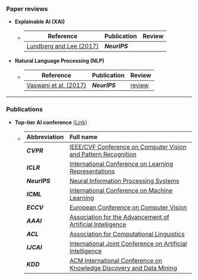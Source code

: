 
### Paper reviews

- **Explainable AI (XAI)**

  - | Reference                                                    | Publication   | Review |
    | ------------------------------------------------------------ | ------------- | ------ |
    | [Lundberg and Lee (2017)](https://proceedings.neurips.cc/paper_files/paper/2017/hash/8a20a8621978632d76c43dfd28b67767-Abstract.html) | ***NeurIPS*** |        |

- **Natural Language Processing (NLP)**

  - | Reference                                                    | Publication   | Review                                                 |
    | ------------------------------------------------------------ | ------------- | ------------------------------------------------------ |
    | [Vaswani et al. (2017)](https://proceedings.neurips.cc/paper/2017/hash/3f5ee243547dee91fbd053c1c4a845aa-Abstract.html) | ***NeurIPS*** | [review](./Presentations/Vaswani_Ashish_NIPS_2017.pdf) |

---

### Publications

- **Top-tier AI conference** [(Link)](https://aideadlin.es/?sub=ML,CV,CG,NLP,RO,SP,DM,AP,KR,HCI)
  
  - | Abbreviation  | Full name                                                    |
    | ------------- | :----------------------------------------------------------- |
    | ***CVPR***    | [IEEE/CVF Conference on Computer Vision and Pattern Recognition](https://cvpr.thecvf.com/Conferences/2024) |
    | ***ICLR***    | [International Conference on Learning Representations](https://iclr.cc/Conferences/2024) |
    | ***NeurIPS*** | [Neural Information Processing Systems](https://neurips.cc/Conferences/2023) |
    | ***ICML***    | [International Conference on Machine Learning](https://icml.cc/Conferences/2024) |
    | ***ECCV***    | [European Conference on Computer Vision](https://eccv2024.ecva.net/Conferences/2024) |
    | ***AAAI***    | [Association for the Advancement of Artificial Intelligence](https://aaai.org/aaai-conference/) |
    | ***ACL***     | [Association for Computational Linguistics](https://2024.aclweb.org/) |
    | ***IJCAI***   | [International Joint Conference on Artificial Intelligence](https://ijcai24.org/) |
    | ***KDD***     | [ACM International Conference on Knowledge Discovery and Data Mining](https://kdd2024.kdd.org/) |
